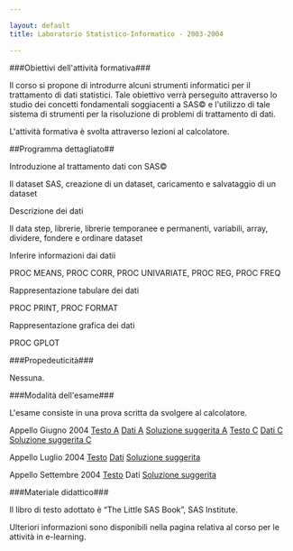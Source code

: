 ```yaml
--- 

layout: default
title: Laboratorio Statistico-Informatico - 2003-2004

---
```


###<a id="obiettivi_dell_attivita_formativa" name="obiettivi_dell_attivita_formativa">Obiettivi dell'attività formativa</a>###



Il corso si propone di introdurre alcuni strumenti informatici per il  trattamento di dati statistici. Tale obiettivo verrà perseguito  attraverso lo studio dei concetti fondamentali soggiacenti a SAS© e  l'utilizzo di tale sistema di strumenti per la risoluzione di problemi  di trattamento di dati.

L'attività formativa è svolta attraverso lezioni al calcolatore.



##<a id="programma_dettagliato" name="programma_dettagliato">Programma dettagliato</a>##



Introduzione al trattamento dati con SAS©

Il dataset SAS, creazione di un dataset, caricamento e salvataggio di un dataset

Descrizione dei dati

Il data step, librerie, librerie temporanee e permanenti, variabili, array, dividere, fondere e ordinare dataset

Inferire informazioni dai datii

PROC MEANS, PROC CORR, PROC UNIVARIATE, PROC REG, PROC FREQ

Rappresentazione tabulare dei dati

PROC PRINT, PROC FORMAT

Rappresentazione grafica dei dati

PROC GPLOT



###<a id="propedeuticita" name="propedeuticita">Propedeuticità</a>###



Nessuna.



###<a id="modalita_dell_esame" name="modalita_dell_esame">Modalità dell'esame</a>###



L'esame consiste in una prova scritta da svolgere al calcolatore.

Appello Giugno 2004   <a title="http://www.statistica.unimib.it/~dellavedova/didattica/lab_statistico-informatico/esami/16a-testo.html" href="http://www.statistica.unimib.it/%7Edellavedova/didattica/lab_statistico-informatico/esami/16a-testo.html">Testo A</a> <a title="http://www.statistica.unimib.it/~dellavedova/didattica/lab_statistico-informatico/esami/16a-dati.txt" href="http://www.statistica.unimib.it/%7Edellavedova/didattica/lab_statistico-informatico/esami/16a-dati.txt">Dati A</a> <a title="http://www.statistica.unimib.it/~dellavedova/didattica/lab_statistico-informatico/esami/16a-soluzione.sas" href="http://www.statistica.unimib.it/%7Edellavedova/didattica/lab_statistico-informatico/esami/16a-soluzione.sas">Soluzione suggerita A</a> <a title="http://www.statistica.unimib.it/~dellavedova/didattica/lab_statistico-informatico/esami/16c-testo.html" href="http://www.statistica.unimib.it/%7Edellavedova/didattica/lab_statistico-informatico/esami/16c-testo.html">Testo C</a> <a title="http://www.statistica.unimib.it/~dellavedova/didattica/lab_statistico-informatico/esami/16c-dati.txt" href="http://www.statistica.unimib.it/%7Edellavedova/didattica/lab_statistico-informatico/esami/16c-dati.txt">Dati C</a> <a title="http://www.statistica.unimib.it/~dellavedova/didattica/lab_statistico-informatico/esami/16c-soluzione.sas" href="http://www.statistica.unimib.it/%7Edellavedova/didattica/lab_statistico-informatico/esami/16c-soluzione.sas">Soluzione suggerita C</a>

Appello Luglio 2004 <a title="http://www.statistica.unimib.it/~dellavedova/didattica/lab_statistico-informatico/esami/17testo.html" href="http://www.statistica.unimib.it/%7Edellavedova/didattica/lab_statistico-informatico/esami/17testo.html">Testo</a> <a title="http://www.statistica.unimib.it/~dellavedova/didattica/lab_statistico-informatico/esami/17dati.txt" href="http://www.statistica.unimib.it/%7Edellavedova/didattica/lab_statistico-informatico/esami/17dati.txt">Dati</a> <a title="http://www.statistica.unimib.it/~dellavedova/didattica/lab_statistico-informatico/esami/17soluzione.sas" href="http://www.statistica.unimib.it/%7Edellavedova/didattica/lab_statistico-informatico/esami/17soluzione.sas">Soluzione suggerita</a>

Appello Settembre 2004 <a title="http://www.statistica.unimib.it/~dellavedova/didattica/lab_statistico-informatico/esami/18testo.html" href="http://www.statistica.unimib.it/%7Edellavedova/didattica/lab_statistico-informatico/esami/18testo.html">Testo</a> Dati <a title="http://www.statistica.unimib.it/~dellavedova/didattica/lab_statistico-informatico/esami/18soluzione.sas" href="http://www.statistica.unimib.it/%7Edellavedova/didattica/lab_statistico-informatico/esami/18soluzione.sas">Soluzione suggerita</a>



###<a id="materiale_didattico" name="materiale_didattico">Materiale didattico</a>###



Il libro di testo adottato è “The Little SAS Book”, SAS Institute.

Ulteriori informazioni sono disponibili nella pagina relativa al corso per le attività in e-learning.


